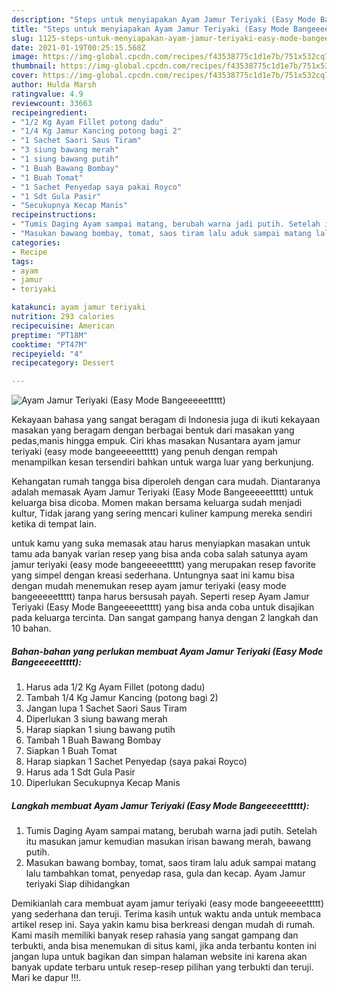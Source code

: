 ```yaml
---
description: "Steps untuk menyiapakan Ayam Jamur Teriyaki (Easy Mode Bangeeeeettttt) teraktual"
title: "Steps untuk menyiapakan Ayam Jamur Teriyaki (Easy Mode Bangeeeeettttt) teraktual"
slug: 1125-steps-untuk-menyiapakan-ayam-jamur-teriyaki-easy-mode-bangeeeeettttt-teraktual
date: 2021-01-19T00:25:15.568Z
image: https://img-global.cpcdn.com/recipes/f43538775c1d1e7b/751x532cq70/ayam-jamur-teriyaki-easy-mode-bangeeeeettttt-foto-resep-utama.jpg
thumbnail: https://img-global.cpcdn.com/recipes/f43538775c1d1e7b/751x532cq70/ayam-jamur-teriyaki-easy-mode-bangeeeeettttt-foto-resep-utama.jpg
cover: https://img-global.cpcdn.com/recipes/f43538775c1d1e7b/751x532cq70/ayam-jamur-teriyaki-easy-mode-bangeeeeettttt-foto-resep-utama.jpg
author: Hulda Marsh
ratingvalue: 4.9
reviewcount: 33663
recipeingredient:
- "1/2 Kg Ayam Fillet potong dadu"
- "1/4 Kg Jamur Kancing potong bagi 2"
- "1 Sachet Saori Saus Tiram"
- "3 siung bawang merah"
- "1 siung bawang putih"
- "1 Buah Bawang Bombay"
- "1 Buah Tomat"
- "1 Sachet Penyedap saya pakai Royco"
- "1 Sdt Gula Pasir"
- "Secukupnya Kecap Manis"
recipeinstructions:
- "Tumis Daging Ayam sampai matang, berubah warna jadi putih. Setelah itu masukan jamur kemudian masukan irisan bawang merah, bawang putih."
- "Masukan bawang bombay, tomat, saos tiram lalu aduk sampai matang lalu tambahkan tomat, penyedap rasa, gula dan kecap. Ayam Jamur teriyaki Siap dihidangkan"
categories:
- Recipe
tags:
- ayam
- jamur
- teriyaki

katakunci: ayam jamur teriyaki 
nutrition: 293 calories
recipecuisine: American
preptime: "PT18M"
cooktime: "PT47M"
recipeyield: "4"
recipecategory: Dessert

---
```



![Ayam Jamur Teriyaki (Easy Mode Bangeeeeettttt)](https://img-global.cpcdn.com/recipes/f43538775c1d1e7b/751x532cq70/ayam-jamur-teriyaki-easy-mode-bangeeeeettttt-foto-resep-utama.jpg)

Kekayaan bahasa yang sangat beragam di Indonesia juga di ikuti kekayaan masakan yang beragam dengan berbagai bentuk dari masakan yang pedas,manis hingga empuk. Ciri khas masakan Nusantara ayam jamur teriyaki (easy mode bangeeeeettttt) yang penuh dengan rempah menampilkan kesan tersendiri bahkan untuk warga luar yang berkunjung.


Kehangatan rumah tangga bisa diperoleh dengan cara mudah. Diantaranya adalah memasak Ayam Jamur Teriyaki (Easy Mode Bangeeeeettttt) untuk keluarga bisa dicoba. Momen makan bersama keluarga sudah menjadi kultur, Tidak jarang yang sering mencari kuliner kampung mereka sendiri ketika di tempat lain.



untuk kamu yang suka memasak atau harus menyiapkan masakan untuk tamu ada banyak varian resep yang bisa anda coba salah satunya ayam jamur teriyaki (easy mode bangeeeeettttt) yang merupakan resep favorite yang simpel dengan kreasi sederhana. Untungnya saat ini kamu bisa dengan mudah menemukan resep ayam jamur teriyaki (easy mode bangeeeeettttt) tanpa harus bersusah payah.
Seperti resep Ayam Jamur Teriyaki (Easy Mode Bangeeeeettttt) yang bisa anda coba untuk disajikan pada keluarga tercinta. Dan sangat gampang hanya dengan 2 langkah dan 10 bahan.


<!--inarticleads1-->

##### Bahan-bahan yang perlukan membuat Ayam Jamur Teriyaki (Easy Mode Bangeeeeettttt):

1. Harus ada 1/2 Kg Ayam Fillet (potong dadu)
1. Tambah 1/4 Kg Jamur Kancing (potong bagi 2)
1. Jangan lupa 1 Sachet Saori Saus Tiram
1. Diperlukan 3 siung bawang merah
1. Harap siapkan 1 siung bawang putih
1. Tambah 1 Buah Bawang Bombay
1. Siapkan 1 Buah Tomat
1. Harap siapkan 1 Sachet Penyedap (saya pakai Royco)
1. Harus ada 1 Sdt Gula Pasir
1. Diperlukan Secukupnya Kecap Manis




<!--inarticleads2-->

##### Langkah membuat  Ayam Jamur Teriyaki (Easy Mode Bangeeeeettttt):

1. Tumis Daging Ayam sampai matang, berubah warna jadi putih. Setelah itu masukan jamur kemudian masukan irisan bawang merah, bawang putih.
1. Masukan bawang bombay, tomat, saos tiram lalu aduk sampai matang lalu tambahkan tomat, penyedap rasa, gula dan kecap. Ayam Jamur teriyaki Siap dihidangkan




Demikianlah cara membuat ayam jamur teriyaki (easy mode bangeeeeettttt) yang sederhana dan teruji. Terima kasih untuk waktu anda untuk membaca artikel resep ini. Saya yakin kamu bisa berkreasi dengan mudah di rumah. Kami masih memiliki banyak resep rahasia yang sangat gampang dan terbukti, anda bisa menemukan di situs kami, jika anda terbantu konten ini jangan lupa untuk bagikan dan simpan halaman website ini karena akan banyak update terbaru untuk resep-resep pilihan yang terbukti dan teruji. Mari ke dapur !!!. 
